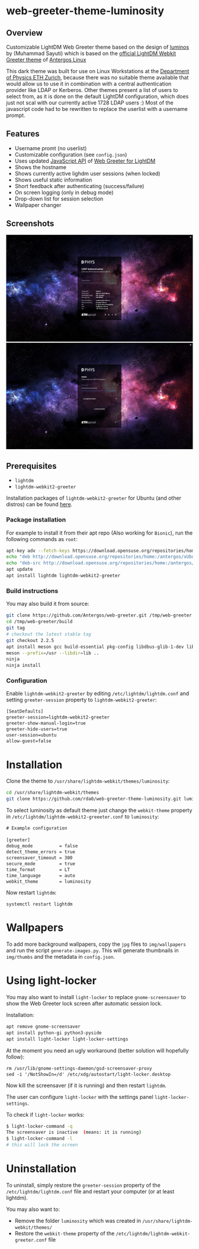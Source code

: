 # web-greeter-theme-luminosity

## Overview

Customizable LightDM Web Greeter theme based on the design of [luminos](https://github.com/muhammadsayuti/lightdm-webkit-theme-luminos) by (Muhammad Sayuti) which is based on the [official LightDM Webkit Greeter theme](https://github.com/Antergos/lightdm-webkit-theme-antergos) of [Antergos Linux](http://antergos.com)

This dark theme was built for use on Linux Workstations at the [Department of Physics ETH Zurich](https://www.phys.ethz.ch/), because there was no suitable theme available that would allow us to use it in combination with a central authentication provider like LDAP or Kerberos. Other themes present a list of users to select from, as it is done on the default LightDM configuration, which does just not scal with our currently active 1728 LDAP users :) Most of the javascript code had to be rewritten to replace the userlist with a username prompt.

## Features

- Username promt (no userlist)
- Customizable configuration (see `config.json`)
- Uses updated [JavaScript API](https://doclets.io/Antergos/web-greeter/stable) of [Web Greeter for LightDM](https://github.com/Antergos/web-greeter)
- Shows the hostname
- Shows currently active lighdm user sessions (when locked)
- Shows useful static information
- Short feedback after authenticating (success/failure)
- On screen logging (only in debug mode)
- Drop-down list for session selection
- Wallpaper changer

## Screenshots

<img src="img/Screenshot1.png" alt="screenshot1" />
<img src="img/Screenshot2.png" alt="screenshot2" />

## Prerequisites

- `lightdm`
- `lightdm-webkit2-greeter`

Installation packages of `lightdm-webkit2-greeter` for Ubuntu (and other distros) can be found [here](https://github.com/Antergos/web-greeter).

### Package installation

For example to install it from their apt repo (Also working for `Bionic`), run the following commands as `root`:

```sh
apt-key adv --fetch-keys https://download.opensuse.org/repositories/home:antergos/xUbuntu_17.10/Release.key
echo "deb http://download.opensuse.org/repositories/home:/antergos/xUbuntu_17.10/ /" > /etc/apt/sources.list.d/antergos.list
echo "deb-src http://download.opensuse.org/repositories/home:/antergos/xUbuntu_17.10/ /" >> /etc/apt/sources.list.d/antergos.list
apt update
apt install lightdm lightdm-webkit2-greeter
```

### Build instructions

You may also build it from source:

```sh
git clone https://github.com/Antergos/web-greeter.git /tmp/web-greeter
cd /tmp/web-greeter/build
git tag
# checkout the latest stable tag
git checkout 2.2.5
apt install meson gcc build-essential pkg-config libdbus-glib-1-dev liblightdm-gobject-1-dev libwebkit2gtk-4.0-dev libxml2-utils
meson --prefix=/usr --libdir=lib ..
ninja
ninja install
```

### Configuration

Enable `lightdm-webkit2-greeter` by editing `/etc/lightdm/lightdm.conf` and setting `greeter-session` property to `lightdm-webkit2-greeter`:

```
[SeatDefaults]
greeter-session=lightdm-webkit2-greeter
greeter-show-manual-login=true
greeter-hide-users=true
user-session=ubuntu
allow-guest=false
```

# Installation

Clone the theme to `/usr/share/lightdm-webkit/themes/luminosity`:

```sh
cd /usr/share/lightdm-webkit/themes
git clone https://github.com/rda0/web-greeter-theme-luminosity.git luminosity
```

To select luminosity as default theme just change the `webkit-theme` property in `/etc/lightdm/lightdm-webkit2-greeeter.conf` to `luminosity`:

```
# Example configuration

[greeter]
debug_mode          = false
detect_theme_errors = true
screensaver_timeout = 300
secure_mode         = true
time_format         = LT
time_language       = auto
webkit_theme        = luminosity
```

Now restart `lightdm`:

```
systemctl restart lightdm
```

# Wallpapers

To add more background wallpapers, copy the `jpg` files to `img/wallpapers` and run the script `generate-images.py`. This will generate thumbnails in `img/thumbs` and the metadata in `config.json`.

# Using light-locker

You may also want to install `light-locker` to replace `gnome-screensaver` to show the Web Greeter lock screen after automatic session lock.

Installation:

```sh
apt remove gnome-screensaver
apt install python-gi python3-pyside
apt install light-locker light-locker-settings
```

At the moment you need an ugly workaround (better solution will hopefully follow):

```
rm /usr/lib/gnome-settings-daemon/gsd-screensaver-proxy
sed -i '/NotShowIn=/d' /etc/xdg/autostart/light-locker.desktop
```

Now kill the screensaver (if it is running) and then restart `lightdm`.

The user can configure `light-locker` with the settings panel `light-locker-settings`.

To check if `light-locker` works:

```sh
$ light-locker-command -q
The screensaver is inactive  (means: it is running)
$ light-locker-command -l
# this will lock the screen
```

# Uninstallation

To uninstall, simply restore the `greeter-session` property of the `/etc/lightdm/lightdm.conf` file and restart your computer (or at least lightdm).

You may also want to:

- Remove the folder `luminosity` which was created in `/usr/share/lightdm-webkit/themes/`
- Restore the `webkit-theme` property of the `/etc/lightdm/lightdm-webkit-greeter.conf` file
